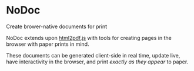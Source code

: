 # NoDoc
Create brower-native documents for print

NoDoc extends upon [html2pdf.js](https://github.com/eKoopmans/html2pdf.js) with tools for creating pages in the browser with paper prints in mind.

These documents can be generated client-side in real time, update live, have interactivity in the browser, and print *exactly as they appear* to paper.